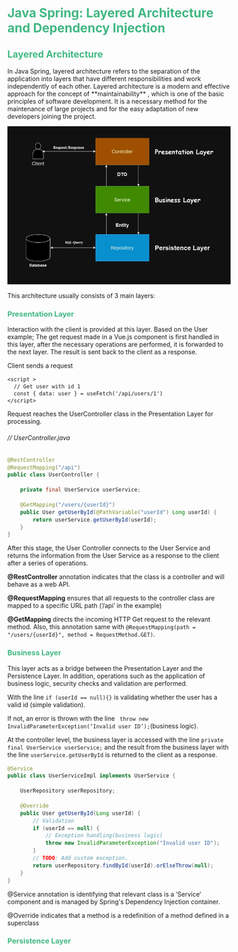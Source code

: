 <h1 style="color: #42b883">Java Spring: Layered Architecture and Dependency Injection</h1>

<h2 style="color: #42b883">Layered Architecture</h2>
In Java Spring, layered architecture refers to the separation of the application into layers that have different responsibilities and work independently of each other.
Layered architecture is a modern and effective approach for the concept of **maintainability** , which is one of the basic principles of software development.
It is a necessary method for the maintenance of large projects and for the easy adaptation of new developers joining the project.

![spring-layered-architecture.webp](public/spring-layered-architecture.webp)

This architecture usually consists of 3 main layers:

<h3 style="color: #42b883;">Presentation Layer</h3>


Interaction with the client is provided at this layer. Based on the User example;
The get request made in a Vue.js component is first handled in this layer, after the necessary operations are performed,
it is forwarded to the next layer. The result is sent back to the client as a response.


Client sends a request
```vue
<script >
  // Get user with id 1
  const { data: user } = useFetch('/api/users/1')
</script>
```

 Request reaches the UserController class in the Presentation Layer for processing.
###### // UserController.java
```java
@RestController
@RequestMapping("/api")
public class UserController {

    private final UserService userService;

    @GetMapping("/users/{userId}")
    public User getUserById(@PathVariable("userId") Long userId) {
        return userService.getUserById(userId);
    }
}
```

After this stage, the User Controller connects to the User Service and returns the information from the User Service as a response to the client after a series of operations.

**@RestController** annotation indicates that the class is a controller and will behave as a web API.

**@RequestMapping** ensures that all requests to the controller class are mapped to a specific URL path (‘/api’ in the example)

**@GetMapping** directs the incoming HTTP Get request to the relevant method. Also, this annotation same with `@RequestMapping(path = "/users/{userId}", method = RequestMethod.GET)`.

<h3 style="color: #42b883;">Business Layer</h3>

This layer acts as a bridge between the Presentation Layer and the Persistence Layer.
In addition, operations such as the application of business logic, security checks and validation are performed.

With the line `if (userId == null){}` is validating whether the user has a valid id (simple validation).

If not, an error is thrown with the line ` throw new InvalidParameterException(‘Invalid user ID’);`(business logic).

At the controller level, the business layer is accessed with the line `private final UserService userService;` and
the result from the business layer with the line `userService.getUserById` is returned to the client as a response.

```java
@Service
public class UserServiceImpl implements UserService {

    UserRepository userRepository;

    @Override
    public User getUserById(Long userId) {
        // Validation
        if (userId == null) {
            // Exception handling(business logic)
            throw new InvalidParameterException("Invalid user ID");
        }
        // TODO: Add custom exception.
        return userRepository.findById(userId).orElseThrow(null);
    }
}
```

@Service annotation is identifying that relevant class is a ‘Service’ component
and is managed by Spring's Dependency Injection container.

@Override indicates that a method is a redefinition of a method defined in a superclass

<h3 style="color: #42b883;">Persistence Layer</h3>


